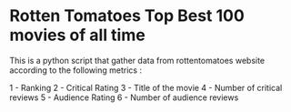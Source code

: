 # Rotten Tomatoes Top Best 100 movies of all time 
This is a python script that gather data from rottentomatoes website according  to the following metrics :

1 - Ranking
2 - Critical Rating
3 - Title of the movie 
4 - Number of critical reviews 
5 - Audience Rating
6 - Number of audience reviews

